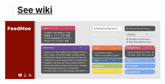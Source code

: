 > # [See wiki](https://github.com/nek7u/FeedMoe/wiki)
[![](https://raw.githubusercontent.com/nek7u/FeedMoe/master/w/images/home/feedmoe_preview.png)](https://github.com/nek7u/FeedMoe/wiki)  

